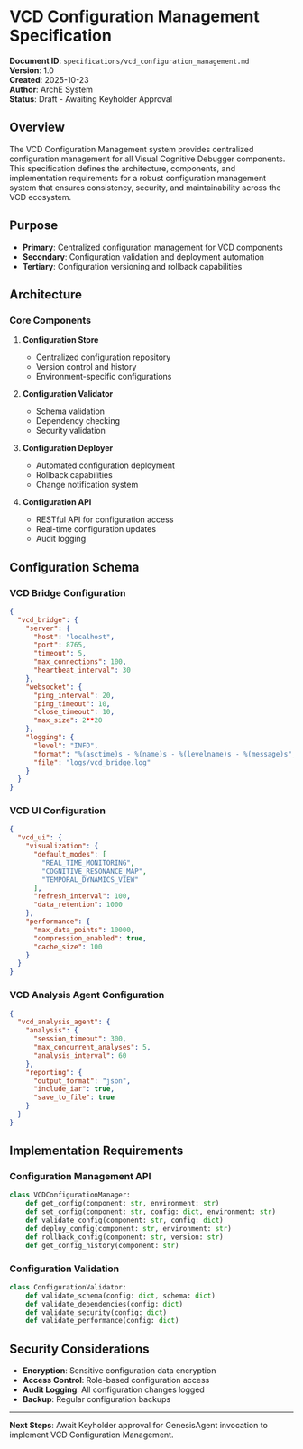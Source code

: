 # VCD Configuration Management Specification

**Document ID**: `specifications/vcd_configuration_management.md`  
**Version**: 1.0  
**Created**: 2025-10-23  
**Author**: ArchE System  
**Status**: Draft - Awaiting Keyholder Approval  

## Overview

The VCD Configuration Management system provides centralized configuration management for all Visual Cognitive Debugger components. This specification defines the architecture, components, and implementation requirements for a robust configuration management system that ensures consistency, security, and maintainability across the VCD ecosystem.

## Purpose

- **Primary**: Centralized configuration management for VCD components
- **Secondary**: Configuration validation and deployment automation
- **Tertiary**: Configuration versioning and rollback capabilities

## Architecture

### Core Components

1. **Configuration Store**
   - Centralized configuration repository
   - Version control and history
   - Environment-specific configurations

2. **Configuration Validator**
   - Schema validation
   - Dependency checking
   - Security validation

3. **Configuration Deployer**
   - Automated configuration deployment
   - Rollback capabilities
   - Change notification system

4. **Configuration API**
   - RESTful API for configuration access
   - Real-time configuration updates
   - Audit logging

## Configuration Schema

### VCD Bridge Configuration
```json
{
  "vcd_bridge": {
    "server": {
      "host": "localhost",
      "port": 8765,
      "timeout": 5,
      "max_connections": 100,
      "heartbeat_interval": 30
    },
    "websocket": {
      "ping_interval": 20,
      "ping_timeout": 10,
      "close_timeout": 10,
      "max_size": 2**20
    },
    "logging": {
      "level": "INFO",
      "format": "%(asctime)s - %(name)s - %(levelname)s - %(message)s",
      "file": "logs/vcd_bridge.log"
    }
  }
}
```

### VCD UI Configuration
```json
{
  "vcd_ui": {
    "visualization": {
      "default_modes": [
        "REAL_TIME_MONITORING",
        "COGNITIVE_RESONANCE_MAP",
        "TEMPORAL_DYNAMICS_VIEW"
      ],
      "refresh_interval": 100,
      "data_retention": 1000
    },
    "performance": {
      "max_data_points": 10000,
      "compression_enabled": true,
      "cache_size": 100
    }
  }
}
```

### VCD Analysis Agent Configuration
```json
{
  "vcd_analysis_agent": {
    "analysis": {
      "session_timeout": 300,
      "max_concurrent_analyses": 5,
      "analysis_interval": 60
    },
    "reporting": {
      "output_format": "json",
      "include_iar": true,
      "save_to_file": true
    }
  }
}
```

## Implementation Requirements

### Configuration Management API
```python
class VCDConfigurationManager:
    def get_config(component: str, environment: str)
    def set_config(component: str, config: dict, environment: str)
    def validate_config(component: str, config: dict)
    def deploy_config(component: str, environment: str)
    def rollback_config(component: str, version: str)
    def get_config_history(component: str)
```

### Configuration Validation
```python
class ConfigurationValidator:
    def validate_schema(config: dict, schema: dict)
    def validate_dependencies(config: dict)
    def validate_security(config: dict)
    def validate_performance(config: dict)
```

## Security Considerations

- **Encryption**: Sensitive configuration data encryption
- **Access Control**: Role-based configuration access
- **Audit Logging**: All configuration changes logged
- **Backup**: Regular configuration backups

---

**Next Steps**: Await Keyholder approval for GenesisAgent invocation to implement VCD Configuration Management.



